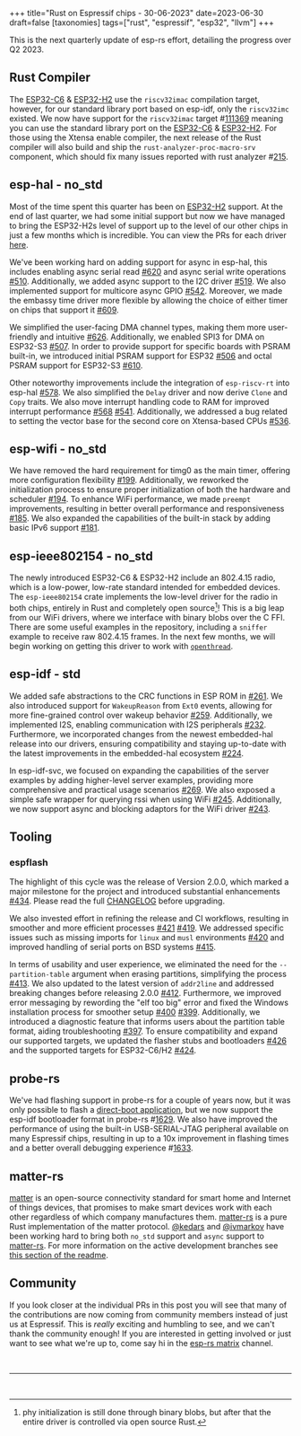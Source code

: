 +++
title="Rust on Espressif chips - 30-06-2023"
date=2023-06-30
draft=false
[taxonomies]
tags=["rust", "espressif", "esp32", "llvm"]
+++

This is the next quarterly update of esp-rs effort, detailing the progress over Q2 2023.

## Rust Compiler

The [ESP32-C6](https://www.espressif.com/en/products/socs/esp32-c6) & [ESP32-H2](https://www.espressif.com/en/products/socs/esp32-h2) use the `riscv32imac` compilation target, however, for our standard library port based on esp-idf, only the `riscv32imc` existed. We now have support for the `riscv32imac` target #[111369](https://github.com/rust-lang/rust/pull/111369) meaning you can use the standard library port on the [ESP32-C6](https://www.espressif.com/en/products/socs/esp32-c6) & [ESP32-H2](https://www.espressif.com/en/products/socs/esp32-h2). For those using the Xtensa enable compiler, the next release of the Rust compiler will also build and ship the `rust-analyzer-proc-macro-srv` component, which should fix many issues reported with rust analyzer #[215](https://github.com/esp-rs/rust-build/pull/215).

## esp-hal - no_std

Most of the time spent this quarter has been on [ESP32-H2](https://www.espressif.com/en/products/socs/esp32-h2) support. At the end of last quarter, we had some initial support but now we have managed to bring the ESP32-H2s level of support up to the level of our other chips in just a few months which is incredible. You can view the PRs for each driver [here](https://github.com/esp-rs/esp-hal/pulls?q=is%3Apr+H2+is%3Aclosed+).

We've been working hard on adding support for async in esp-hal, this includes enabling async serial read [#620](https://github.com/esp-rs/esp-hal/pull/620) and async serial write operations [#510](https://github.com/esp-rs/esp-hal/pull/510). Additionally, we added async support to the I2C driver [#519](https://github.com/esp-rs/esp-hal/pull/519). We also implemented support for multicore async GPIO [#542](https://github.com/esp-rs/esp-hal/pull/542). Moreover, we made the embassy time driver more flexible by allowing the choice of either timer on chips that support it [#609](https://github.com/esp-rs/esp-hal/pull/609).

We simplified the user-facing DMA channel types, making them more user-friendly and intuitive [#626](https://github.com/esp-rs/esp-hal/pull/626). Additionally, we enabled SPI3 for DMA on ESP32-S3 [#507](https://github.com/esp-rs/esp-hal/pull/507). In order to provide support for specific boards with PSRAM built-in, we introduced initial PSRAM support for ESP32 [#506](https://github.com/esp-rs/esp-hal/pull/506) and octal PSRAM support for ESP32-S3 [#610](https://github.com/esp-rs/esp-hal/pull/610).

Other noteworthy improvements include the integration of `esp-riscv-rt` into esp-hal [#578](https://github.com/esp-rs/esp-hal/pull/578). We also simplified the `Delay` driver and now derive `Clone` and `Copy` traits. We also move interrupt handling code to RAM for improved interrupt performance [#568](https://github.com/esp-rs/esp-hal/pull/568) [#541](https://github.com/esp-rs/esp-hal/pull/541). Additionally, we addressed a bug related to setting the vector base for the second core on Xtensa-based CPUs [#536](https://github.com/esp-rs/esp-hal/pull/536).

## esp-wifi - no_std

We have removed the hard requirement for timg0 as the main timer, offering more configuration flexibility [#199](https://github.com/esp-rs/esp-wifi/pull/199). Additionally, we reworked the initialization process to ensure proper initialization of both the hardware and scheduler [#194](https://github.com/esp-rs/esp-wifi/pull/194). To enhance WiFi performance, we made `preempt` improvements, resulting in better overall performance and responsiveness [#185](https://github.com/esp-rs/esp-wifi/pull/185). We also expanded the capabilities of the built-in stack by adding basic IPv6 support [#181](https://github.com/esp-rs/esp-wifi/pull/181).

## esp-ieee802154 - no_std

The newly introduced ESP32-C6 & ESP32-H2 include an 802.4.15 radio, which is a low-power, low-rate standard intended for embedded devices. The `esp-ieee802154` crate implements the low-level driver for the radio in both chips, entirely in Rust and completely open source[^1]! This is a big leap from our WiFi drivers, where we interface with binary blobs over the C FFI. There are some useful examples in the repository, including a `sniffer` example to receive raw 802.4.15 frames. In the next few months, we will begin working on getting this driver to work with [`openthread`](https://openthread.io/).

## esp-idf - std

We added safe abstractions to the CRC functions in ESP ROM in [#261](https://github.com/esp-rs/esp-idf-hal/pull/261). We also introduced support for `WakeupReason` from `Ext0` events, allowing for more fine-grained control over wakeup behavior [#259](https://github.com/esp-rs/esp-idf-hal/pull/259). Additionally, we implemented I2S, enabling communication with I2S peripherals [#232](https://github.com/esp-rs/esp-idf-hal/pull/232). Furthermore, we incorporated changes from the newest embedded-hal release into our drivers, ensuring compatibility and staying up-to-date with the latest improvements in the embedded-hal ecosystem [#224](https://github.com/esp-rs/esp-idf-hal/pull/224).

In esp-idf-svc, we focused on expanding the capabilities of the server examples by adding higher-level server examples, providing more comprehensive and practical usage scenarios [#269](https://github.com/esp-rs/esp-idf-svc/pull/269). We also exposed a simple safe wrapper for querying rssi when using WiFi [#245](https://github.com/esp-rs/esp-idf-svc/pull/245). Additionally, we now support async and blocking adaptors for the WiFi driver [#243](https://github.com/esp-rs/esp-idf-svc/pull/243). 

## Tooling

### espflash

The highlight of this cycle was the release of Version 2.0.0, which marked a major milestone for the project and introduced substantial enhancements [#434](https://github.com/esp-rs/espflash/pull/434). Please read the full [CHANGELOG](https://github.com/esp-rs/espflash/blob/main/CHANGELOG.md) before upgrading. 

We also invested effort in refining the release and CI workflows, resulting in smoother and more efficient processes [#421](https://github.com/esp-rs/espflash/pull/421) [#419](https://github.com/esp-rs/espflash/pull/419). We addressed specific issues such as missing imports for `linux` and `musl` environments [#420](https://github.com/esp-rs/espflash/pull/420) and improved handling of serial ports on BSD systems [#415](https://github.com/esp-rs/espflash/pull/415).

In terms of usability and user experience, we eliminated the need for the `--partition-table` argument when erasing partitions, simplifying the process [#413](https://github.com/esp-rs/espflash/pull/413). We also updated to the latest version of `addr2line` and addressed breaking changes before releasing 2.0.0 [#412](https://github.com/esp-rs/espflash/pull/412). Furthermore, we improved error messaging by rewording the "elf too big" error and fixed the Windows installation process for smoother setup [#400](https://github.com/esp-rs/espflash/pull/400) [#399](https://github.com/esp-rs/espflash/pull/399). Additionally, we introduced a diagnostic feature that informs users about the partition table format, aiding troubleshooting [#397](https://github.com/esp-rs/espflash/pull/397). To ensure compatibility and expand our supported targets, we updated the flasher stubs and bootloaders [#426](https://github.com/esp-rs/espflash/pull/426) and the supported targets for ESP32-C6/H2 [#424](https://github.com/esp-rs/espflash/pull/424).

## probe-rs

We've had flashing support in probe-rs for a couple of years now, but it was only possible to flash a [direct-boot application](https://github.com/espressif/esp32c3-direct-boot-example), but we now support the esp-idf bootloader format in probe-rs #[1629](https://github.com/probe-rs/probe-rs/pull/1629). We also have improved the performance of using the built-in USB-SERIAL-JTAG peripheral available on many Espressif chips, resulting in up to a 10x improvement in flashing times and a better overall debugging experience #[1633](https://github.com/probe-rs/probe-rs/pull/1633).

## matter-rs

[matter](https://en.wikipedia.org/wiki/Matter_(standard)) is an open-source connectivity standard for smart home and Internet of things devices, that promises to make smart devices work with each other regardless of which company manufactures them. [matter-rs](https://github.com/project-chip/matter-rs) is a pure Rust implementation of the matter protocol. [@kedars](https://github.com/kedars) and [@ivmarkov](https://github.com/ivmarkov) have been working hard to bring both `no_std` support and `async` support to [matter-rs](https://github.com/project-chip/matter-rs). For more information on the active development branches see [this section of the readme](https://github.com/project-chip/matter-rs#important-note).


## Community

If you look closer at the individual PRs in this post you will see that many of the contributions are now coming from community members instead of just us at Espressif. This is _really_ exciting and humbling to see, and we can't thank the community enough! If you are interested in getting involved or just want to see what we're up to, come say hi in the [esp-rs matrix](https://matrix.to/#/#esp-rs:matrix.org) channel.

<br/>

---

<br/>

[^1]: phy initialization is still done through binary blobs, but after that the entire driver is controlled via open source Rust.
